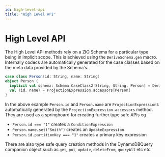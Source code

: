 ```yaml
---
id: high-level-api
title: "High Level API"
---
```


# High Level API
The High Level API methods rely on a ZIO Schema for a particular type being in implicit scope. This is achieved using the `DeriveSchema.gen` macro. Internally codecs are automatically generated for the case classes based on the meta data provided by the Schema's.

```scala
case class Person(id: String, name: String)
object Person {
  implicit val schema: Schema.CaseClass2[String, String, Person] = DeriveSchema.gen[Person]
  val (id, name) = ProjectionExpression.accessors[Person]
}
```

In the above example `Person.id` and `Person.name` are `ProjectionExpression`s automatically generated by the `ProjectionExpression.accessors` method.
They are used as a springboard for creating further type safe APIs eg 
- `Person.id === "1"` creates a `ConditionExpression`
- `Person.name.set("Smith")` creates an `UpdateExpression`
- `Person.id.partitionKey === "1"` creates a primary key expression

There are also type safe query creation methods in the DynamoDBQuery companion object such as `get`, `put`, `update`, `deleteFrom`, `queryAll` etc etc

